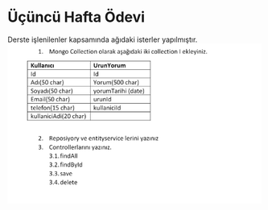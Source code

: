 # Üçüncü Hafta Ödevi
Derste işlenilenler kapsamında ağıdaki isterler yapılmıştır.
<img src="https://raw.githubusercontent.com/omerozturk18/N11-Bootcamp/master/ThirdHomework/third-homework.PNG" />


